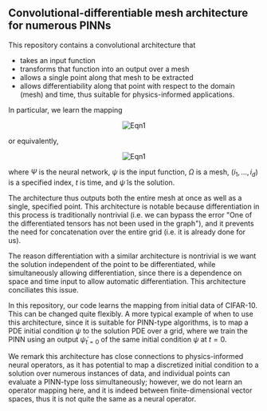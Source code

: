 ## Convolutional-differentiable mesh architecture for numerous PINNs
This repository contains a convolutional architecture that 
- takes an input function
- transforms that function into an output over a mesh
- allows a single point along that mesh to be extracted
- allows differentiability along that point with respect to the domain (mesh) and time, thus suitable for physics-informed applications.

In particular, we learn the mapping


<p align="center">
  <img src="https://latex.codecogs.com/svg.image?\Psi_{\theta_{\Psi}}(\psi,\Omega,(i_1,...,i_d),t)\rightarrow(\tilde{\psi}_{t},[\tilde{\psi}_{t}]_{i_1,...,i_d})," alt="Eqn1">
</p>

or equivalently,


<p align="center">
  <img src="https://latex.codecogs.com/svg.image?\Psi:\mathbb{R}^{n_1\times...\times&space;n_d}\times\mathbb{R}^{n_1\times...\times&space;n_d}\times\mathbb{N}^{d}\times(\mathbb{R}^&plus;\cap\{0\})\times\Theta_{\Psi}\rightarrow\mathbb{R}^{n_1\times...\times&space;n_d}\times\mathbb{R}," alt="Eqn1">
</p>


where $\Psi$ is the neural network, $\psi$ is the input function, $\Omega$ is a mesh, $(i_1,...,i_d)$ is a specified index, $t$ is time, and $\tilde{\psi}$ is the solution.
  
The architecture thus outputs both the entire mesh at once as well as a single, specified point. This architecture is notable because differentiation in this process is traditionally nontrivial (i.e. we can bypass the error "One of the differentiated tensors has not been used in the graph"), and it prevents the need for concatenation over the entire grid (i.e. it is already done for us).

The reason differentiation with a similar architecture is nontrivial is we want the solution independent of the point to be differentiated, while simultaneously allowing differentiation, since there is a dependence on space and time input to allow automatic differentiation. This architecture conciliates this issue.

In this repository, our code learns the mapping from initial data of CIFAR-10. This can be changed quite flexibly. A more typical example of when to use this architecture, since it is suitable for PINN-type algorithms, is to map a PDE initial condition $\psi$ to the solution PDE over a grid, where we train the PINN using an output $\tilde{\psi}_{t=0}$ of the same initial condition $\psi$ at $t=0$.

We remark this architecture has close connections to physics-informed neural operators, as it has potential to map a discretized initial condition to a solution over numerous instances of data, and individual points can evaluate a PINN-type loss simultaneously; however, we do not learn an operator mapping here, and it is indeed between finite-dimensional vector spaces, thus it is not quite the same as a neural operator.
